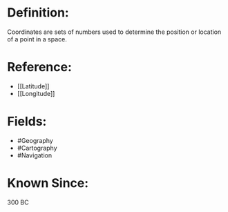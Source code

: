 

# Definition:
Coordinates are sets of numbers used to determine the position or location of a point in a space.

# Reference:
- [[Latitude]]
- [[Longitude]]

# Fields: 
- #Geography
- #Cartography
- #Navigation

# Known Since:
300 BC

